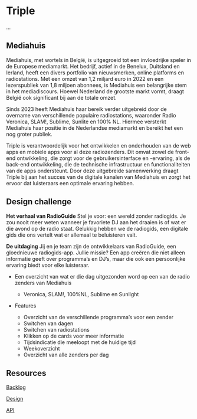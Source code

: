 # Triple
...

## Mediahuis

Mediahuis, met wortels in België, is uitgegroeid tot een invloedrijke speler in de Europese mediamarkt. Het bedrijf, actief in de Benelux, Duitsland en Ierland, heeft een divers portfolio van nieuwsmerken, online platforms en radiostations. Met een omzet van 1,2 miljard euro in 2022 en een lezerspubliek van 1,8 miljoen abonnees, is Mediahuis een belangrijke stem in het mediadiscours. Hoewel Nederland de grootste markt vormt, draagt België ook significant bij aan de totale omzet.

Sinds 2023 heeft Mediahuis haar bereik verder uitgebreid door de overname van verschillende populaire radiostations, waaronder Radio Veronica, SLAM!, Sublime, Sunlite en 100% NL. Hiermee versterkt Mediahuis haar positie in de Nederlandse mediamarkt en bereikt het een nog groter publiek.

Triple is verantwoordelijk voor het ontwikkelen en onderhouden van de web apps en mobiele apps voor al deze radiozenders. Dit omvat zowel de front-end ontwikkeling, die zorgt voor de gebruikersinterface en -ervaring, als de back-end ontwikkeling, die de technische infrastructuur en functionaliteiten van de apps ondersteunt. Door deze uitgebreide samenwerking draagt Triple bij aan het succes van de digitale kanalen van Mediahuis en zorgt het ervoor dat luisteraars een optimale ervaring hebben.

## Design challenge

**Het verhaal van RadioGuide**
Stel je voor: een wereld zonder radiogids. Je zou nooit meer weten wanneer je favoriete DJ aan het draaien is of wat er die avond op de radio staat. Gelukkig hebben we de radiogids, een digitale gids die ons vertelt wat er allemaal te beluisteren valt.

**De uitdaging**
Jij en je team zijn de ontwikkelaars van RadioGuide, een gloednieuwe radiogids-app. Jullie missie? Een app creëren die niet alleen informatie geeft over programma’s en DJ’s, maar die ook een persoonlijke ervaring biedt voor elke luisteraar.

- Een overzicht van wat er die dag uitgezonden word op een van de radio zenders van Mediahuis
  - Veronica, SLAM!, 100%NL, Sublime en Sunlight
    
- Features
  - Overzicht van de verschillende programma’s voor een zender
  - Switchen van dagen
  - Switchen van radiostations
  - Klikken op de cards voor meer informatie
  - Tijdsindicatie die meeloopt met de huidige tijd
  - Weekoverzicht
  - Overzicht van alle zenders per dag

## Resources

[Backlog](https://github.com/orgs/fdnd-agency/projects/34/)

[Design](...)

[API](...)
